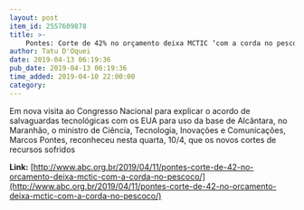 ```yaml
---
layout: post
item_id: 2557609878
title: >-
    Pontes: Corte de 42% no orçamento deixa MCTIC ‘com a corda no pescoço’
author: Tatu D'Oquei
date: 2019-04-13 06:19:36
pub_date: 2019-04-13 06:19:36
time_added: 2019-04-10 22:00:00
category: 
---
```


Em nova visita ao Congresso Nacional para explicar o acordo de salvaguardas tecnológicas com os EUA para uso da base de Alcântara, no Maranhão, o ministro de Ciência, Tecnologia, Inovações e Comunicações, Marcos Pontes, reconheceu nesta quarta, 10/4, que os novos cortes de recursos sofridos

**Link:** [http://www.abc.org.br/2019/04/11/pontes-corte-de-42-no-orcamento-deixa-mctic-com-a-corda-no-pescoco/](http://www.abc.org.br/2019/04/11/pontes-corte-de-42-no-orcamento-deixa-mctic-com-a-corda-no-pescoco/)

